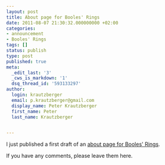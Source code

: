 ```yaml
---
layout: post
title: About page for Booles' Rings
date: 2011-08-07 21:30:32.000000000 +02:00
categories:
- announcement
- Booles' Rings
tags: []
status: publish
type: post
published: true
meta:
  _edit_last: '3'
  _cws_is_markdown: '1'
  dsq_thread_id: '593133297'
author:
  login: krautzberger
  email: p.krautzberger@gmail.com
  display_name: Peter Krautzberger
  first_name: Peter
  last_name: Krautzberger


---
```


I just published a first draft of an [about page for Booles' Rings](http://boolesrings.org/about/).

If you have any comments, please leave them here.
